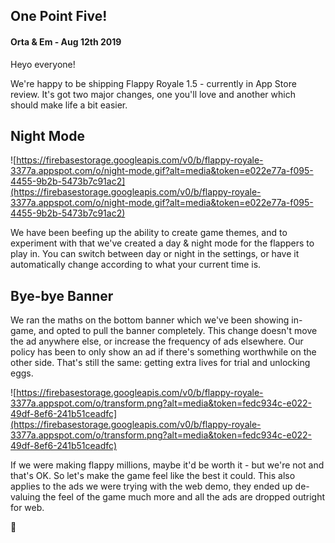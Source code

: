 [//]: # "Making changes to a post? To preview: restart the server, and invalidate the cache for the news page"

## One Point Five!

#### Orta & Em - Aug 12th 2019

Heyo everyone!

We're happy to be shipping Flappy Royale 1.5 - currently in App Store review. It's got two major changes, one you'll
love and another which should make life a bit easier.

## Night Mode

![https://firebasestorage.googleapis.com/v0/b/flappy-royale-3377a.appspot.com/o/night-mode.gif?alt=media&token=e022e77a-f095-4455-9b2b-5473b7c91ac2](https://firebasestorage.googleapis.com/v0/b/flappy-royale-3377a.appspot.com/o/night-mode.gif?alt=media&token=e022e77a-f095-4455-9b2b-5473b7c91ac2)

We have been beefing up the ability to create game themes, and to experiment with that we've created a day & night mode
for the flappers to play in. You can switch between day or night in the settings, or have it automatically change
according to what your current time is.

## Bye-bye Banner

We ran the maths on the bottom banner which we've been showing in-game, and opted to pull the banner completely. This
change doesn't move the ad anywhere else, or increase the frequency of ads elsewhere. Our policy has been to only show
an ad if there's something worthwhile on the other side. That's still the same: getting extra lives for trial and
unlocking eggs.

![https://firebasestorage.googleapis.com/v0/b/flappy-royale-3377a.appspot.com/o/transform.png?alt=media&token=fedc934c-e022-49df-8ef6-241b51ceadfc](https://firebasestorage.googleapis.com/v0/b/flappy-royale-3377a.appspot.com/o/transform.png?alt=media&token=fedc934c-e022-49df-8ef6-241b51ceadfc)

If we were making flappy millions, maybe it'd be worth it - but we're not and that's OK. So let's make the game feel
like the best it could. This also applies to the ads we were trying with the web demo, they ended up de-valuing the feel
of the game much more and all the ads are dropped outright for web.

:tada:
